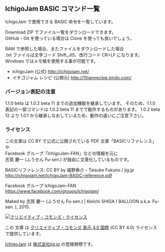 ## IchigoJam BASIC コマンド一覧

IchigoJam で使用できる BASIC 命令を一覧しています。

Download ZIP でファイル一覧をダウンロードできます。<br />
GitHub・Git を使っている場合は Clone を使っても良いでしょう。

RAW で参照した場合、またファイルをダウンロードした場合<br />
.txt ファイルは文字コード Shift_JIS、改行コード CR+LF になります。<br />
Windows ではメモ帳を使用する事が可能です。

* IchigoJam (公式) http://ichigojam.net/
* イチゴジャム レシピ (公開元) http://15jamrecipe.jimdo.com/

### バージョン表記の注意

1.1.0 beta は 1.0.2 beta 11 までの追加機能を継承しています。
そのため、1.1.0 表記の一部コマンドは 1.0.2 beta 11 までで動作するものがあります。
1.0.2 beta 12 より 1.0.1 から継承しなおしているため、動作の違いにご注意下さい。

### ライセンス

この文章は CC BY で公式に公開されている PDF 文章「BASICリファレンス」や<br />
Facebook グループ「IchigoJam-FAN」などの情報を元に<br />
志賀 慶一 (ふうせん Fu-sen.) が独自に文章化しているものです。

BASICリファレンス: CC BY by 福野泰介 - Taisuke Fukuno / jig.jp<br />
http://ichigojam.net/IchigoJam-BASIC-reference.pdf

Facebook グループ IchigoJam-FAN<br />
https://www.facebook.com/groups/ichigojam/<br />

Maked by 志賀 慶一 (ふうせん Fu-sen.) | Keiichi SHIGA ( BALLOON a.k.a. Fu-sen. ), 2015.

<a rel="license" href="http://creativecommons.org/licenses/by/4.0/"><img alt="クリエイティブ・コモンズ・ライセンス" style="border-width:0" src="https://licensebuttons.net/l/by/4.0/88x31.png" /></a>

この 文章 は <a rel="license" href="http://creativecommons.org/licenses/by/4.0/">クリエイティブ・コモンズ 表示 4.0 国際</a> (CC BY 4.0) ライセンスで提供しています。

<a href="http://ichigojam.net/" target="_blank">IchigoJam</a> は <a href="http://jig.jp/" target="_blank">株式会社jig.jp</a> の登録商標です。
